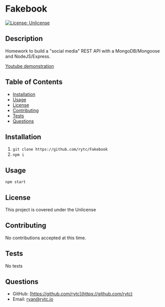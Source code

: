 # Fakebook

[![License: Unlicense](https://img.shields.io/badge/license-Unlicense-blue.svg)](http://unlicense.org/)

## Description
Homework to build a "social media"  REST API with a MongoDB/Mongoose and NodeJS/Express.

[Youtube demonstration](https://youtu.be/L73qWrhB6mk)

## Table of Contents
- [Installation](#Installation)
- [Usage](#Usage)
- [License](#License)
- [Contributing](#Contributing)
- [Tests](#Test-Instructions)
- [Questions](#Questions)

## Installation
1. `git clone https://github.com/rytc/Fakebook`
2. `npm i`


## Usage
`npm start`

## License
This project is covered under the Unlicense

## Contributing
No contributions accepted at this time.

## Tests
No tests

## Questions
- GitHub: [https://github.com/rytc](https://github.com/rytc)
- Email: [ryan@rytc.io](ryan@rytc.io)

